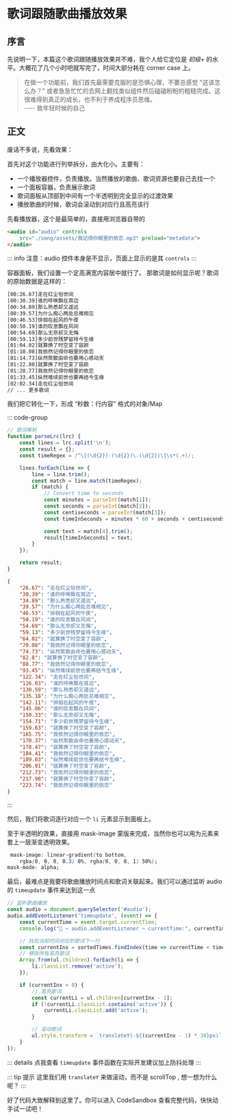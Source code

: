 <script setup>
import CodeDemo from '../../components/CodeDemo.vue'
</script>

# 歌词跟随歌曲播放效果

## 序言

先说明一下，本篇这个歌词跟随播放效果并不难，我个人给它定位是 *初级+* 的水平。大概花了几个小时吧就写完了，时间大部分耗在 corner case 上。

> 在做一个功能前，我们首先最需要克服的是恐惧心理，不要总感觉 "这该怎么办？"
> 或者急急忙忙的去网上翻找类似组件然后磕磕盼盼的粗糙完成。这很难得到真正的成长，也不利于养成程序员思维。                 
> ---- 致年轻时候的自己


## 正文

废话不多说，先看效果：

<CodeDemo height="535px" src="https://codesandbox.io/embed/942ltq?view=preview&module=%2Findex.html&hidenavigation=1" />

首先对这个功能进行列举拆分，由大化小。主要有：

- 一个播放器控件，负责播放。当然播放的歌曲、歌词资源也要自己去找一个
- 一个面板容器，负责展示歌词
- 歌词面板从顶部到中间有一个半透明到完全显示的过渡效果
- 播放歌曲的时候，歌词会滚动到对应行且高亮该行

先看播放器，这个是最简单的，直接用浏览器自带的

```html
<audio id="audio" controls 
    src="./song/assets/我记得你眼里的依恋.mp3" preload="metadata">
</audio>
```

::: info
注意：audio 控件本身是不显示，页面上显示的是其 `controls` 
:::

容器面板，我们设置一个定高满宽内容居中就行了。 那歌词是如何显示呢？歌词的原始数据是这样的：

```txt
[00:26.67]走在红尘俗世间
[00:30.39]谁的呼唤飘在耳边
[00:34.89]那么熟悉却又遥远
[00:39.57]为什么痴心两处总难相见
[00:46.53]徘徊在起风的午夜
[00:50.19]谁的叹息飘在风间
[00:54.69]那么无奈却又无悔
[00:59.13]多少前世残梦留待今生缘
[01:04.02]就算换了时空变了容颜
[01:10.08]我依然记得你眼里的依恋
[01:14.73]纵然聚散由命也要用心感动天
[01:22.80]就算换了时空变了容颜
[01:28.77]我依然记得你眼里的依恋
[01:33.45]纵然难续前世也要再结今生缘
[02:02.34]走在红尘俗世间
// ... 更多歌词
```

我们把它转化一下，形成 “秒数：行内容” 格式的对象/Map

::: code-group
```javascript
// 歌词解析
function parseLrc(lrc) {
    const lines = lrc.split('\n');
    const result = {};
    const timeRegex = /^\[(\d{2}):(\d{2})\.(\d{2})\]\s*(.+)/;

    lines.forEach(line => {
        line = line.trim();
        const match = line.match(timeRegex);
        if (match) {
            // Convert time to seconds
            const minutes = parseInt(match[1]);
            const seconds = parseInt(match[2]);
            const centiseconds = parseInt(match[3]);
            const timeInSeconds = minutes * 60 + seconds + centiseconds / 100;

            const text = match[4].trim();
            result[timeInSeconds] = text;
        }
    });

    return result;
}
```
```json
{
    "26.67": "走在红尘俗世间",
    "30.39": "谁的呼唤飘在耳边",
    "34.89": "那么熟悉却又遥远",
    "39.57": "为什么痴心两处总难相见",
    "46.53": "徘徊在起风的午夜",
    "50.19": "谁的叹息飘在风间",
    "54.69": "那么无奈却又无悔",
    "59.13": "多少前世残梦留待今生缘",
    "64.02": "就算换了时空变了容颜",
    "70.08": "我依然记得你眼里的依恋",
    "74.73": "纵然聚散由命也要用心感动天",
    "82.8": "就算换了时空变了容颜",
    "88.77": "我依然记得你眼里的依恋",
    "93.45": "纵然难续前世也要再结今生缘",
    "122.34": "走在红尘俗世间",
    "126.03": "谁的呼唤飘在耳边",
    "130.59": "那么熟悉却又遥远",
    "135.18": "为什么痴心两处总难相见",
    "142.11": "徘徊在起风的午夜",
    "145.86": "谁的叹息飘在风间",
    "150.33": "那么无奈却又无悔",
    "154.71": "多少前世残梦留待今生缘",
    "159.63": "就算换了时空变了容颜",
    "165.75": "我依然记得你眼里的依恋",
    "170.37": "纵然聚散由命也要用心感动天",
    "178.47": "就算换了时空变了容颜",
    "184.41": "我依然记得你眼里的依恋",
    "189.03": "纵然难续前世也要再结今生缘",
    "206.91": "就算换了时空变了容颜",
    "212.73": "我依然记得你眼里的依恋",
    "217.98": "就算换了时空你变了容颜",
    "223.74": "我依然记得你眼里的依恋"
}
```
:::

然后，我们将歌词逐行对应一个 `li` 元素显示到面板上。

至于半透明的效果，直接用 mask-image 蒙版来完成，当然你也可以用为元素来套上一层渐变透明效果。

```css
 mask-image: linear-gradient(to bottom, 
    rgba(0, 0, 0, 0.3) 0%, rgba(0, 0, 0, 1) 50%);
mask-mode: alpha;   
```

最后，最难点是我要将歌曲播放时间点和歌词关联起来。我们可以通过监听 audio 的 `timeupdate` 事件来达到这一点

```javascript [index.js] {7-8}
// 监听歌曲播放
const audio = document.querySelector('#audio');
audio.addEventListener('timeupdate', (event) => {
    const currentTime = event.target.currentTime;
    console.log("🚀 ~ audio.addEventListener ~ currentTime:", currentTime)

    // 找到当前时间对应的歌词下一行
    const currentInx = sortedTimes.findIndex(time => currentTime < time);
    // 移除所有高亮歌词
    Array.from(ul.children).forEach(li => {
        li.classList.remove('active');
    });

    if (currentInx > 0) {
        // 高亮歌词
        const currentLi = ul.children[currentInx - 1];
        if (!currentLi.classList.contains('active')) {
            currentLi.classList.add('active');
        }

        // 滚动歌词
        ul.style.transform = `translateY(-${(currentInx - 1) * 34}px)`;
    }
});
```

::: details 点我查看
 `timeupdate` 事件函数在实际开发建议加上防抖处理
:::

::: tip 提示
这里我们用 `translateY` 来做滚动，而不是 scrollTop , 想一想为什么呢？
:::

好了代码大致解释到这里了。你可以进入 CodeSandbox 查看完整代码，快快动手试一试吧！
